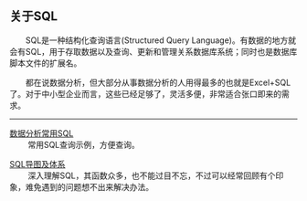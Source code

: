 ## 关于SQL
&emsp;&emsp;SQL是一种结构化查询语言(Structured Query Language)。有数据的地方就会有SQL，用于存取数据以及查询、更新和管理关系数据库系统；同时也是数据库脚本文件的扩展名。  

&emsp;&emsp;都在说数据分析，但大部分从事数据分析的人用得最多的也就是Excel+SQL了。对于中小型企业而言，这些已经足够了，灵活多便，非常适合张口即来的需求。

---
[数据分析常用SQL](zh-cn/sql/dataProcessingSql.md)  
&emsp;&emsp; 常用SQL查询示例，方便查询。

[SQL导图及体系](zh-cn/sql/_sql_mind_map.md)  
&emsp;&emsp; 深入理解SQL，其函数众多，也不能过目不忘，不过可以经常回顾有个印象，难免遇到的问题想不出来解决办法。